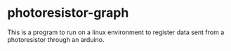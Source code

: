# photoresistor-graph

This is a program to run on a linux environment to register data sent from a photoresistor through an arduino.
